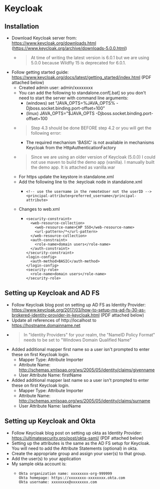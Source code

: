 # Keycloak

## Installation
- Download Keycloak server from: https://www.keycloak.org/downloads.html (https://www.keycloak.org/archive/downloads-5.0.0.html)
  - >At time of writing the latest version is 6.0.1 but we are using 5.0.0 because Wildfly 15 is deprecated for 6.0.1.
- Follow getting started guide: https://www.keycloak.org/docs/latest/getting_started/index.html (PDF attached below)
  - Created admin user: admin/xxxxxxxx
  - You can add the following to standalone.conf[.bat] so you don't need to start the server with command line arguments:
    - (windows) set "JAVA_OPTS=%JAVA_OPTS% -Djboss.socket.binding.port-offset=100"
    -  (linux) JAVA_OPTS="$JAVA_OPTS -Djboss.socket.binding.port-offset=100
  - >Step 4.3 should be done BEFORE step 4.2 or you will get the following error:
    - The required mechanism 'BASIC' is not available in mechanisms Keycloak from the HttpAuthenticationFactory
  - >Since we are using an older version of Keycloak (5.0.0) I could not use maven to build the demo app (vanilla). I manually built the demo app. It is attached as vanilla.war
  - For https update the keystore in standalone.xml
  - Add the following line to the :keycloak node in standalone.xml
    - ```
      <!-- use the username in the remoteUser not the userID -->
      <principal-attribute>preferred_username</principal-attribute>
      ```
  - Changes to web.xml
    - ```
      <security-constraint>
        <web-resource-collection>
          <web-resource-name>CHP SSO</web-resource-name>
          <url-pattern>/*</url-pattern>
        </web-resource-collection>
        <auth-constraint>
          <role-name>domain users</role-name>
        </auth-constraint>
      </security-constraint>
      <login-config>
        <auth-method>BASIC</auth-method>
      </login-config>
      <security-role>
        <role-name>domain users</role-name>
      </security-role>
      ```

## Setting up Keycloak and AD FS
- Follow Keycloak blog post on setting up AD FS as Identity Provider: https://www.keycloak.org/2017/03/how-to-setup-ms-ad-fs-30-as-brokered-identity-provider-in-keycloak.html (PDF attached below)
- Update all references of http://localhost to https://hostname.domainname.net
- >In "Identity Providers" for your realm, the "NameID Policy Format" needs to be set to "Windows Domain Qualified Name"
- Added additional mapper first name so a user isn't prompted to enter these on first Keycloak login.
  - Mapper Type: Attribute Importer
  - Attribute Name: http://schemas.xmlsoap.org/ws/2005/05/identity/claims/givenname
  - User Attribute Name: firstName
- Added additional mapper last name so a user isn't prompted to enter these on first Keycloak login.
  - Mapper Type: Attribute Importer
  - Attribute Name: http://schemas.xmlsoap.org/ws/2005/05/identity/claims/surname
  - User Attribute Name: lastName

## Setting up Keycloak and Okta
- Follow Keycloak blog post on setting up okta as Identity Provider: https://ultimatesecurity.pro/post/okta-saml/ (PDF attached below)
- Setting up the attributes is the same as the AD FS setup for Keycloak. You will need to add the Attribute Statements (optional) in okta.
- Create the appropriate group and assign your user(s) to that group.
- Add the user(s) to your application
- My sample okta account is:
  - ```
    Okta organization name: xxxxxxxx-org-999999
    Okta homepage: https://xxxxxxxx-xxxxxxxx.okta.com
    Okta username: xxxxxxxx@xxxxxxxx.com
    ```
